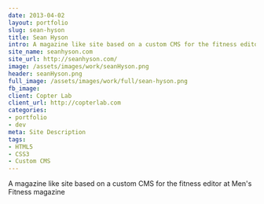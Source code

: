 ```yaml
---
date: 2013-04-02
layout: portfolio
slug: sean-hyson
title: Sean Hyson
intro: A magazine like site based on a custom CMS for the fitness editor at Men's Fitness magazine
site_name: seanhyson.com
site_url: http://seanhyson.com/
image: /assets/images/work/seanHyson.png
header: seanHyson.png
full_image: /assets/images/work/full/sean-hyson.png
fb_image:
client: Copter Lab
client_url: http://copterlab.com
categories:
- portfolio
- dev
meta: Site Description
tags:
- HTML5
- CSS3
- Custom CMS
---
```


A magazine like site based on a custom CMS for the fitness editor at Men's Fitness magazine